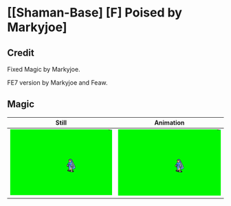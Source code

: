 # [\[Shaman-Base\] \[F\] Poised by Markyjoe]

## Credit

Fixed Magic by Markyjoe.

FE7 version by Markyjoe and Feaw.
	
## Magic

| Still | Animation |
| :---: | :-------: |
| ![Magic still](./Magic_000.png) | ![Magic animation](./Magic.gif) |
